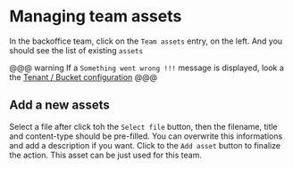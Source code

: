 # Managing team assets

In the backoffice team, click on the `Team assets` entry, on the left.
And you should see the list of existing `assets`

@@@ warning
If a `Something went wrong !!!` message is displayed, look a the [Tenant / Bucket configuration](../adminusage/1-tenants.md)
@@@

## Add a new assets
Select a file after click toh the `Select file` button, then the filename, title and content-type should be pre-filled.
You can overwrite this informations and add a description if you want.
Click to the `Add asset` button to finalize the action.
This asset can be just used for this team.